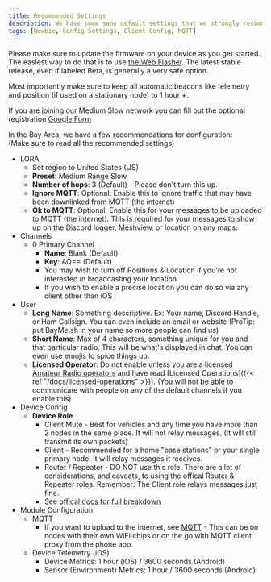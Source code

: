 ```yaml
---
title: Recommended Settings
description: We have some sane default settings that we strongly recommend you follow
tags: [Newbie, Config Settings, Client Config, MQTT]
---
```


Please make sure to update the firmware on your device as you get started. The easiest way to do that is to use [the Web Flasher](https://flasher.meshtastic.org/). The latest stable release, even if labeled Beta, is generally a very safe option. 

Most importantly make sure to keep all automatic beacons like telemetry and position (if used on a stationary node) to 1 hour +.

If you are joining our Medium Slow network you can fill out the optional registration [Google Form](https://docs.google.com/forms/d/e/1FAIpQLSd7f8_bAyBsxvOLQ3vJacsg3lPAdw0Eo9pVaS3UJG1gX0KVpA/viewform)

In the Bay Area, we have a few recommendations for configuration:     
(Make sure to read all the recommended settings)

* LORA
    * Set region to United States (US)
    * **Preset**: Medium Range Slow
    * **Number of hops**: 3 (Default) - Please don't turn this up.
    * **Ignore MQTT**: Optional: Enable this to ignore traffic that may have been downlinked from MQTT (the internet)
    * **Ok to MQTT**: Optional: Enable this for your messages to be uploaded to MQTT (the internet). This is required for your messages to show up on the Discord logger, Meshview, or location on any maps.
* Channels
    * 0 Primary Channel
        * **Name**: Blank (Default)
        * **Key**: AQ== (Default)
        * You may wish to turn off Positions & Location if you're not interested in broadcasting your location
        * If you wish to enable a precise location you can do so via any client other than iOS
* User
    * **Long Name**: Something descriptive. Ex: Your name, Discord Handle, or Ham Callsign. You can even include an email or website (ProTip: put BayMe.sh in your name so more people can find us)
    * **Short Name**: Max of 4 characters, something unique for you and that particular radio. This will be what's displayed in chat. You can even use emojis to spice things up.
    * **Licensed Operator**: Do not enable unless you are a licensed [Amateur Radio operators](https://en.wikipedia.org/wiki/Amateur_radio) and have read [Licensed Operations]({{< ref "/docs/licensed-operations" >}}). (You will not be able to communicate with people on any of the default channels if you enable this)
* Device Config
    * **Device Role**
        * Client Mute - Best for vehicles and any time you have more than 2 nodes in the same place. It will not relay messages. (It will still transmit its own packets)
        * Client - Recommended for a home "base stations" or your single primary node. It will relay messages it receives.
        * Router / Repeater - DO NOT use this role. There are a lot of considerations, and caveats, to using the offical Router & Repeater roles. Remember: The Client role relays messages just fine.
        * See [offical docs for full breakdown](https://meshtastic.org/blog/choosing-the-right-device-role/)
* Module Configuration
    * MQTT
        * If you want to upload to the internet, see [MQTT](MQTT) - This can be on nodes with their own WiFi chips or on the go with MQTT client proxy from the phone app.
    * Device Telemetry (iOS)
        * Device Metrics: 1 hour (iOS) / 3600 seconds (Android)
        * Sensor (Environment) Metrics: 1 hour / 3600 seconds (Android)

